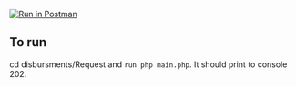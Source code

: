 [![Run in Postman](https://run.pstmn.io/button.svg)](https://app.getpostman.com/run-collection/f93c332e269e5e991c71)

## To run
cd disbursments/Request and `run php main.php`. It should print to console 202.